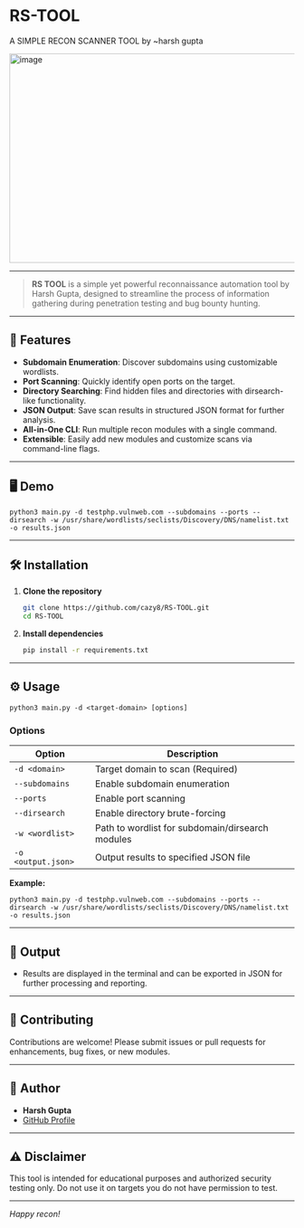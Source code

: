 # RS-TOOL
A SIMPLE RECON SCANNER TOOL by ~harsh gupta


<img width="1843" height="370" alt="image" src="https://github.com/user-attachments/assets/1e89c3d9-2c95-4262-861e-68c7f5bf770e" />


---

> **RS TOOL** is a simple yet powerful reconnaissance automation tool by Harsh Gupta, designed to streamline the process of information gathering during penetration testing and bug bounty hunting.

---

## 🚀 Features

- **Subdomain Enumeration**: Discover subdomains using customizable wordlists.
- **Port Scanning**: Quickly identify open ports on the target.
- **Directory Searching**: Find hidden files and directories with dirsearch-like functionality.
- **JSON Output**: Save scan results in structured JSON format for further analysis.
- **All-in-One CLI**: Run multiple recon modules with a single command.
- **Extensible**: Easily add new modules and customize scans via command-line flags.

---

## 🖥️ Demo

```shell
python3 main.py -d testphp.vulnweb.com --subdomains --ports --dirsearch -w /usr/share/wordlists/seclists/Discovery/DNS/namelist.txt -o results.json
```


---

## 🛠️ Installation

1. **Clone the repository**
   ```sh
   git clone https://github.com/cazy8/RS-TOOL.git
   cd RS-TOOL
   ```

2. **Install dependencies**
   ```sh
   pip install -r requirements.txt
   ```

---

## ⚙️ Usage

```shell
python3 main.py -d <target-domain> [options]
```

### **Options**

| Option                 | Description                                               |
|------------------------|-----------------------------------------------------------|
| `-d <domain>`          | Target domain to scan (Required)                          |
| `--subdomains`         | Enable subdomain enumeration                              |
| `--ports`              | Enable port scanning                                      |
| `--dirsearch`          | Enable directory brute-forcing                            |
| `-w <wordlist>`        | Path to wordlist for subdomain/dirsearch modules          |
| `-o <output.json>`     | Output results to specified JSON file                     |

**Example:**
```shell
python3 main.py -d testphp.vulnweb.com --subdomains --ports --dirsearch -w /usr/share/wordlists/seclists/Discovery/DNS/namelist.txt -o results.json
```

---

## 📂 Output

- Results are displayed in the terminal and can be exported in JSON for further processing and reporting.

---

## 🤝 Contributing

Contributions are welcome! Please submit issues or pull requests for enhancements, bug fixes, or new modules.

---

## 👤 Author

- **Harsh Gupta**
- [GitHub Profile](https://github.com/cazy8)

---

## ⚠️ Disclaimer

This tool is intended for educational purposes and authorized security testing only. Do not use it on targets you do not have permission to test.

---

*Happy recon!*

